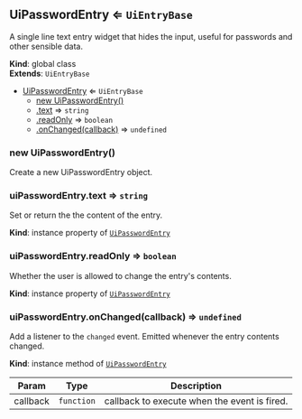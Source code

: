 <a name="UiPasswordEntry"></a>

## UiPasswordEntry ⇐ <code>UiEntryBase</code>
A single line text entry widget that hides the input, useful for passwords
and other sensible data.

**Kind**: global class  
**Extends**: <code>UiEntryBase</code>  

* [UiPasswordEntry](#UiPasswordEntry) ⇐ <code>UiEntryBase</code>
    * [new UiPasswordEntry()](#new_UiPasswordEntry_new)
    * [.text](#UiEntryBase+text) ⇒ <code>string</code>
    * [.readOnly](#UiEntryBase+readOnly) ⇒ <code>boolean</code>
    * [.onChanged(callback)](#UiEntryBase+onChanged) ⇒ <code>undefined</code>

<a name="new_UiPasswordEntry_new"></a>

### new UiPasswordEntry()
Create a new UiPasswordEntry object.

<a name="UiEntryBase+text"></a>

### uiPasswordEntry.text ⇒ <code>string</code>
Set or return the the content of the entry.

**Kind**: instance property of [<code>UiPasswordEntry</code>](#UiPasswordEntry)  
<a name="UiEntryBase+readOnly"></a>

### uiPasswordEntry.readOnly ⇒ <code>boolean</code>
Whether the user is allowed to change the entry's contents.

**Kind**: instance property of [<code>UiPasswordEntry</code>](#UiPasswordEntry)  
<a name="UiEntryBase+onChanged"></a>

### uiPasswordEntry.onChanged(callback) ⇒ <code>undefined</code>
Add a listener to the `changed` event. Emitted whenever the entry contents
changed.

**Kind**: instance method of [<code>UiPasswordEntry</code>](#UiPasswordEntry)  

| Param | Type | Description |
| --- | --- | --- |
| callback | <code>function</code> | callback to execute when the event is fired. |

